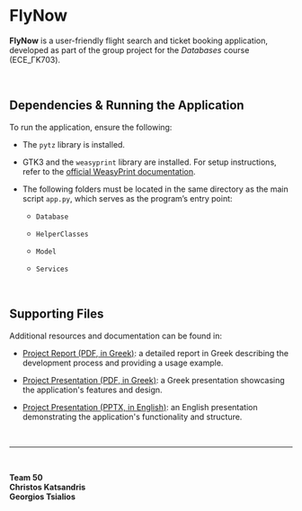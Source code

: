 # FlyNow

**FlyNow** is a user-friendly flight search and ticket booking application, developed as part of the group project for the *Databases* course (ECE_ΓΚ703).

<br/>

## Dependencies & Running the Application

To run the application, ensure the following:

- The `pytz` library is installed.

- GTK3 and the `weasyprint` library are installed. For setup instructions, refer to the [official WeasyPrint documentation](https://doc.courtbouillon.org/weasyprint/stable/first_steps.html#installation).

- The following folders must be located in the same directory as the main script `app.py`, which serves as the program’s entry point:

  - `Database`

  - `HelperClasses`

  - `Model`

  - `Services`

<br/>

## Supporting Files

Additional resources and documentation can be found in:

- [Project Report (PDF, in Greek)](https://github.com/GeorgeTsialios/FlyNow/blob/master/Report_Greek.pdf): a detailed report in Greek describing the development process and providing a usage example.

- [Project Presentation (PDF, in Greek)](https://github.com/GeorgeTsialios/FlyNow/blob/master/Presentation_Greek.pdf): a Greek presentation showcasing the application's features and design.

- [Project Presentation (PPTX, in English)](https://github.com/GeorgeTsialios/FlyNow/blob/master/Presentation_English.pptx): an English presentation demonstrating the application's functionality and structure.

<br/>

---

<br/>

**Team 50**  
**Christos Katsandris**  
**Georgios Tsialios**
